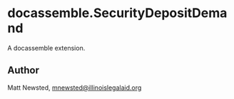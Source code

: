 # docassemble.SecurityDepositDemand

A docassemble extension.

## Author

Matt Newsted, mnewsted@illinoislegalaid.org


